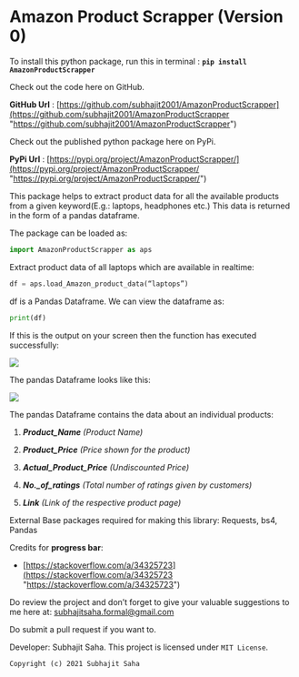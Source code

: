 # Amazon Product Scrapper (Version 0)

To install this python package, run this in terminal :  **`pip install AmazonProductScrapper`**

Check out the code here on GitHub. 

**GitHub Url** : [https://github.com/subhajit2001/AmazonProductScrapper](https://github.com/subhajit2001/AmazonProductScrapper "https://github.com/subhajit2001/AmazonProductScrapper")

Check out the published python package here on PyPi.

**PyPi Url** : [https://pypi.org/project/AmazonProductScrapper/](https://pypi.org/project/AmazonProductScrapper/ "https://pypi.org/project/AmazonProductScrapper/")

This package helps to extract product data for all the available products from a given keyword(E.g.: laptops, headphones etc.) This data is returned in the form of  a pandas dataframe.

The package can be loaded as:

```py
import AmazonProductScrapper as aps
```

Extract product data of all laptops which are available in realtime:

```py
df = aps.load_Amazon_product_data(“laptops”)
```

df is a Pandas Dataframe. We can view the dataframe as:

```py
print(df)
```

If this is the output on your screen then the function has executed successfully:

![](https://github.com/subhajit2001/AmazonProductScrapper/blob/main/exec1.png)

The pandas Dataframe looks like this:

![](https://github.com/subhajit2001/AmazonProductScrapper/blob/main/exec2%20(2).png)

The pandas Dataframe contains the data about an individual products:

1. ***Product_Name** (Product Name)*

2. ***Product_Price** (Price shown for the product)*

3. ***Actual_Product_Price** (Undiscounted Price)*

4. ***No._of_ratings** (Total number of ratings given by customers)*

5. ***Link** (Link of the respective product page)*

External Base packages required for making this library: Requests, bs4, Pandas

Credits for **progress bar**: 

* [https://stackoverflow.com/a/34325723](https://stackoverflow.com/a/34325723 "https://stackoverflow.com/a/34325723")

Do review the project and don’t forget to give your valuable suggestions to me here at: [subhajitsaha.formal@gmail.com](http://subhajitsaha.formal@gmail.com "http://subhajitsaha.formal@gmail.com")

Do submit a pull request if you want to.

Developer: Subhajit Saha. This project is licensed under `MIT License`.

`Copyright (c) 2021 Subhajit Saha`
